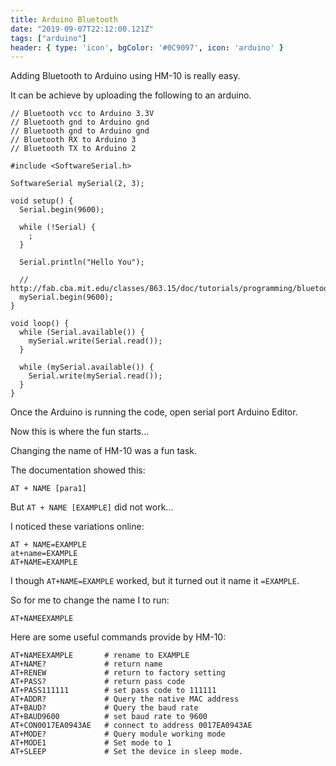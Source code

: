 ```yaml
---
title: Arduino Bluetooth
date: "2019-09-07T22:12:00.121Z"
tags: ["arduino"]
header: { type: 'icon', bgColor: '#0C9097', icon: 'arduino' }
---
```

Adding Bluetooth to Arduino using HM-10 is really easy.

It can be achieve by uploading the following to an arduino.
```
// Bluetooth vcc to Arduino 3.3V
// Bluetooth gnd to Arduino gnd
// Bluetooth gnd to Arduino gnd
// Bluetooth RX to Arduino 3
// Bluetooth TX to Arduino 2

#include <SoftwareSerial.h>

SoftwareSerial mySerial(2, 3);

void setup() {
  Serial.begin(9600);

  while (!Serial) {
    ;
  }

  Serial.println("Hello You");

  // http://fab.cba.mit.edu/classes/863.15/doc/tutorials/programming/bluetooth.html
  mySerial.begin(9600);
}

void loop() {
  while (Serial.available()) {
    mySerial.write(Serial.read());
  }

  while (mySerial.available()) {
    Serial.write(mySerial.read());
  }
}
```

Once the Arduino is running the code, open serial port Arduino Editor.

Now this is where the fun starts...

Changing the name of HM-10 was a fun task.

The documentation showed this:
```
AT + NAME [para1] 
```

But `AT + NAME [EXAMPLE]` did not work...

I noticed these variations online:
```
AT + NAME=EXAMPLE
at+name=EXAMPLE
AT+NAME=EXAMPLE
```
I though `AT+NAME=EXAMPLE` worked, but it turned out it name it `=EXAMPLE`.

So for me to change the name I to run:
```
AT+NAMEEXAMPLE
```

Here are some useful commands provide by HM-10:
```
AT+NAMEEXAMPLE       # rename to EXAMPLE
AT+NAME?             # return name
AT+RENEW             # return to factory setting
AT+PASS?             # return pass code
AT+PASS111111        # set pass code to 111111
AT+ADDR?             # Query the native MAC address 
AT+BAUD?             # Query the baud rate 
AT+BAUD9600          # set baud rate to 9600
AT+CON0017EA0943AE   # connect to address 0017EA0943AE
AT+MODE?             # Query module working mode 
AT+MODE1             # Set mode to 1
AT+SLEEP             # Set the device in sleep mode.
```
